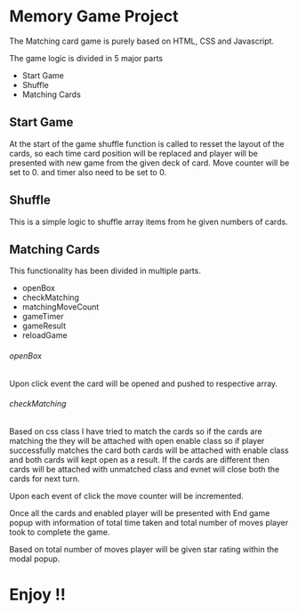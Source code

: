 # Memory Game Project

The Matching card game is purely based on HTML, CSS and Javascript.

The game logic is divided in 5 major parts

* Start Game
* Shuffle
* Matching Cards

## Start Game

At the start of the game shuffle function is called to resset the layout of the cards, so each time card position will be replaced and player will be presented with new game from the given deck of card. Move counter will be set to 0. and timer also need to be set to 0.

## Shuffle

This is a simple logic to shuffle array items from he given numbers of cards.

## Matching Cards

This functionality has been divided in multiple parts.

* openBox
* checkMatching
* matchingMoveCount
* gameTimer
* gameResult
* reloadGame

###### openBox
Upon click event the card will be opened and pushed to respective array.

###### checkMatching
Based on css class I have tried to match the cards so if the cards are matching the they will be attached with open enable class so if player successfully matches the card both cards will be attached with enable class and both cards will kept open as a result. If the cards are different then cards will be attached with unmatched class and evnet will close both the cards for next turn.

Upon each event of click the move counter will be incremented.

Once all the cards and enabled player will be presented with End game popup with information of total time taken and total number of moves player took to complete the game. 

Based on total number of moves player will be given star rating within the modal popup.

# Enjoy !!
